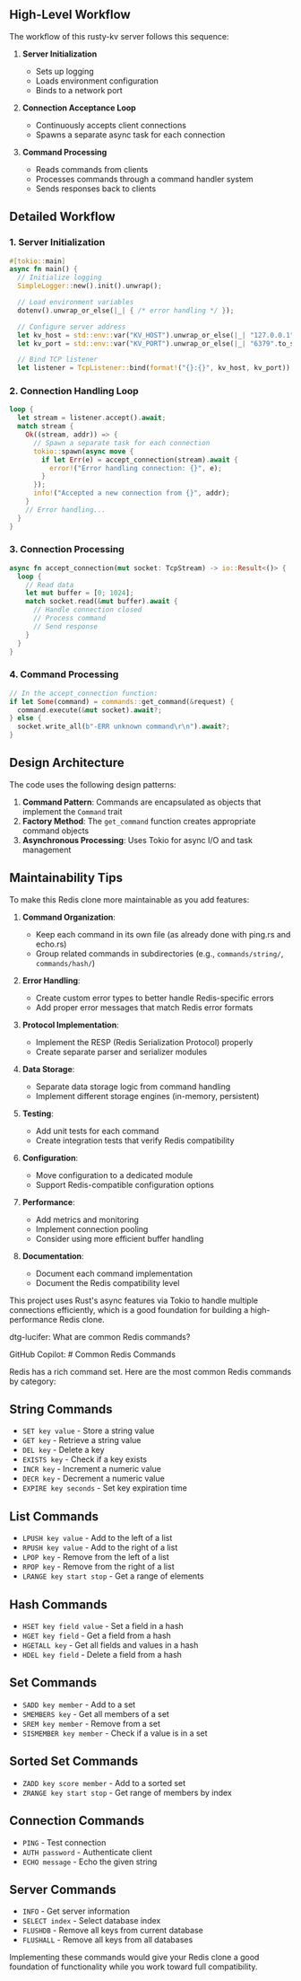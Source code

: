 ## High-Level Workflow

The workflow of this rusty-kv server follows this sequence:

1. **Server Initialization**
   - Sets up logging
   - Loads environment configuration
   - Binds to a network port

2. **Connection Acceptance Loop**
   - Continuously accepts client connections
   - Spawns a separate async task for each connection

3. **Command Processing**
   - Reads commands from clients
   - Processes commands through a command handler system
   - Sends responses back to clients

## Detailed Workflow

### 1. Server Initialization

```rust
#[tokio::main]
async fn main() {
  // Initialize logging
  SimpleLogger::new().init().unwrap();

  // Load environment variables
  dotenv().unwrap_or_else(|_| { /* error handling */ });

  // Configure server address
  let kv_host = std::env::var("KV_HOST").unwrap_or_else(|_| "127.0.0.1".to_string());
  let kv_port = std::env::var("KV_PORT").unwrap_or_else(|_| "6379".to_string());

  // Bind TCP listener
  let listener = TcpListener::bind(format!("{}:{}", kv_host, kv_port)).await.unwrap();
```

### 2. Connection Handling Loop

```rust
loop {
  let stream = listener.accept().await;
  match stream {
    Ok((stream, addr)) => {
      // Spawn a separate task for each connection
      tokio::spawn(async move {
        if let Err(e) = accept_connection(stream).await {
          error!("Error handling connection: {}", e);
        }
      });
      info!("Accepted a new connection from {}", addr);
    }
    // Error handling...
  }
}
```

### 3. Connection Processing

```rust
async fn accept_connection(mut socket: TcpStream) -> io::Result<()> {
  loop {
    // Read data
    let mut buffer = [0; 1024];
    match socket.read(&mut buffer).await {
      // Handle connection closed
      // Process command
      // Send response
    }
  }
}
```

### 4. Command Processing

```rust
// In the accept_connection function:
if let Some(command) = commands::get_command(&request) {
  command.execute(&mut socket).await?;
} else {
  socket.write_all(b"-ERR unknown command\r\n").await?;
}
```

## Design Architecture

The code uses the following design patterns:

1. **Command Pattern**: Commands are encapsulated as objects that implement the
   `Command` trait
2. **Factory Method**: The `get_command` function creates appropriate command
   objects
3. **Asynchronous Processing**: Uses Tokio for async I/O and task management

## Maintainability Tips

To make this Redis clone more maintainable as you add features:

1. **Command Organization**:
   - Keep each command in its own file (as already done with ping.rs and
     echo.rs)
   - Group related commands in subdirectories (e.g., `commands/string/`,
     `commands/hash/`)

2. **Error Handling**:
   - Create custom error types to better handle Redis-specific errors
   - Add proper error messages that match Redis error formats

3. **Protocol Implementation**:
   - Implement the RESP (Redis Serialization Protocol) properly
   - Create separate parser and serializer modules

4. **Data Storage**:
   - Separate data storage logic from command handling
   - Implement different storage engines (in-memory, persistent)

5. **Testing**:
   - Add unit tests for each command
   - Create integration tests that verify Redis compatibility

6. **Configuration**:
   - Move configuration to a dedicated module
   - Support Redis-compatible configuration options

7. **Performance**:
   - Add metrics and monitoring
   - Implement connection pooling
   - Consider using more efficient buffer handling

8. **Documentation**:
   - Document each command implementation
   - Document the Redis compatibility level

This project uses Rust's async features via Tokio to handle multiple connections
efficiently, which is a good foundation for building a high-performance Redis
clone.

dtg-lucifer: What are common Redis commands?

GitHub Copilot: # Common Redis Commands

Redis has a rich command set. Here are the most common Redis commands by
category:

## String Commands

- `SET key value` - Store a string value
- `GET key` - Retrieve a string value
- `DEL key` - Delete a key
- `EXISTS key` - Check if a key exists
- `INCR key` - Increment a numeric value
- `DECR key` - Decrement a numeric value
- `EXPIRE key seconds` - Set key expiration time

## List Commands

- `LPUSH key value` - Add to the left of a list
- `RPUSH key value` - Add to the right of a list
- `LPOP key` - Remove from the left of a list
- `RPOP key` - Remove from the right of a list
- `LRANGE key start stop` - Get a range of elements

## Hash Commands

- `HSET key field value` - Set a field in a hash
- `HGET key field` - Get a field from a hash
- `HGETALL key` - Get all fields and values in a hash
- `HDEL key field` - Delete a field from a hash

## Set Commands

- `SADD key member` - Add to a set
- `SMEMBERS key` - Get all members of a set
- `SREM key member` - Remove from a set
- `SISMEMBER key member` - Check if a value is in a set

## Sorted Set Commands

- `ZADD key score member` - Add to a sorted set
- `ZRANGE key start stop` - Get range of members by index

## Connection Commands

- `PING` - Test connection
- `AUTH password` - Authenticate client
- `ECHO message` - Echo the given string

## Server Commands

- `INFO` - Get server information
- `SELECT index` - Select database index
- `FLUSHDB` - Remove all keys from current database
- `FLUSHALL` - Remove all keys from all databases

Implementing these commands would give your Redis clone a good foundation of
functionality while you work toward full compatibility.
